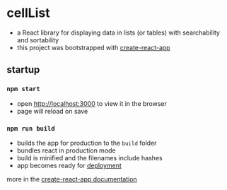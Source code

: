 # cellList

* a React library for displaying data in lists (or tables) with searchability and sortability
* this project was bootstrapped with [create-react-app](https://github.com/facebook/create-react-app)

## startup

### `npm start`

* open [http://localhost:3000](http://localhost:3000) to view it in the browser
* page will reload on save

### `npm run build`

* builds the app for production to the `build` folder
* bundles react in production mode
* build is minified and the filenames include hashes
* app becomes ready for [deployment](https://facebook.github.io/create-react-app/docs/deployment) 

more in the [create-react-app documentation](https://facebook.github.io/create-react-app/docs/getting-started)